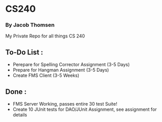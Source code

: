 # CS240
### By Jacob Thomsen
My Private Repo for all things CS 240

## To-Do List :
- Perepare for Spelling Corrector Assignment (3-5 Days)
- Prepare for Hangman Assignment (3-5 Days)
- Create FMS Client (3-5 Weeks)


## Done :
- FMS Server Working, passes entire 30 test Suite!
- Create 10 JUnit tests for DAO/JUnit Assignment, see assignment for details
